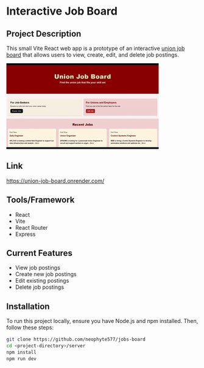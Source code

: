 # Interactive Job Board

## Project Description
This small Vite React web app is a prototype of an interactive [union job board](https://union-job-board.onrender.com/) that allows users to view, create, edit, and delete job postings.

[![Demo](./media/job-board-demo-vidya.gif)](https://union-job-board.onrender.com/)

## Link

https://union-job-board.onrender.com/

## Tools/Framework
- React
- Vite
- React Router
- Express

## Current Features
- View job postings
- Create new job postings
- Edit existing postings
- Delete job postings

## Installation
To run this project locally, ensure you have Node.js and npm installed. Then, follow these steps:

```bash
git clone https://github.com/neophyte577/jobs-board
cd <project-directory>/server
npm install
npm run dev